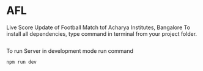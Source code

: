 # AFL
Live Score Update of Football Match tof Acharya Institutes, Bangalore
To install all dependencies, type command in terminal from your project folder.
```npm intall
```

To run Server in development mode run command
```
npm run dev
```
